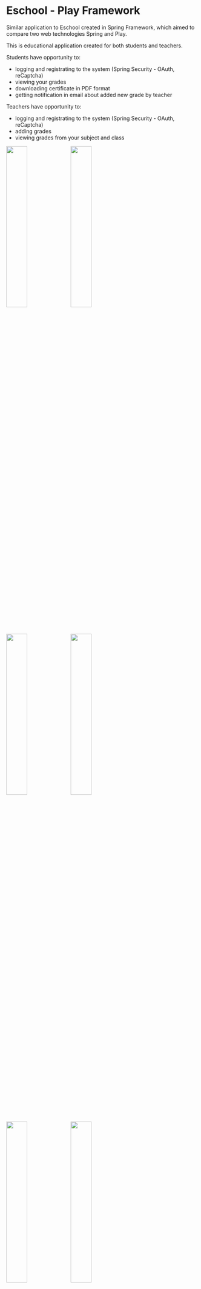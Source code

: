 # Eschool - Play Framework

Similar application to Eschool created in Spring Framework, which aimed to compare two web technologies Spring and Play.

This is educational application created for both students and teachers.

Students have opportunity to:  
* logging and registrating to the system (Spring Security - OAuth, reCaptcha)
* viewing your grades
* downloading certificate in PDF format
* getting notification in email about added new grade by teacher

Teachers have opportunity to:
* logging and registrating to the system (Spring Security - OAuth, reCaptcha)
* adding grades
* viewing grades from your subject and class

<img src="https://user-images.githubusercontent.com/25122911/46469072-99ab4c80-c7d2-11e8-8e73-0b994e2fa8b6.png" width="33%" height="33%"> <img src="https://user-images.githubusercontent.com/25122911/46469074-9a43e300-c7d2-11e8-87bb-3ee2d892bc82.png" width="33%" height="33%"> <img src="https://user-images.githubusercontent.com/25122911/46469066-9912b600-c7d2-11e8-9084-05cf57c75601.png" width="33%" height="33%"> <img src="https://user-images.githubusercontent.com/25122911/46469069-99ab4c80-c7d2-11e8-8c4c-21a4cc7270dc.png" width="33%" height="33%"> <img src="https://user-images.githubusercontent.com/25122911/46469071-99ab4c80-c7d2-11e8-9203-b1480401522d.png" width="33%" height="33%"> <img src="https://user-images.githubusercontent.com/25122911/46469073-9a43e300-c7d2-11e8-9b21-6a6c5b39073d.png" width="33%" height="33%"> <img src="https://user-images.githubusercontent.com/25122911/46469070-99ab4c80-c7d2-11e8-97f8-357d4168751a.png" width="33%" height="33%"> <img src="https://user-images.githubusercontent.com/25122911/46469068-99ab4c80-c7d2-11e8-8f08-f38bf92b4210.png" width="33%" height="33%">
